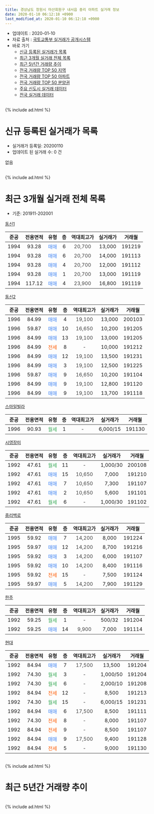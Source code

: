 ```yaml
---
title: 경상남도 창원시 마산회원구 내서읍 중리 아파트 실거래 정보
date: 2020-01-10 06:12:18 +0900
last_modified_at: 2020-01-10 06:12:18 +0900
---
```


* 업데이트 : 2020-01-10
* 자료 출처 : [국토교통부 실거래가 공개시스템](http://rt.molit.go.kr)
* 바로 가기
    * [신규 등록된 실거래가 목록](#신규-등록된-실거래가-목록)
    * [최근 3개월 실거래 전체 목록](#최근-3개월-실거래-전체-목록)
    * [최근 5년간 거래량 추이](#최근-5년간-거래량-추이)
    * [전국 거래량 TOP 50 지역](https://inasie.github.io/apt-trade-info/최근-3개월-전국에서-가장-거래가-많이-발생한-지역)
    * [전국 거래량 TOP 50 아파트](https://inasie.github.io/apt-trade-info/최근-3개월-전국에서-가장-거래가-많이-발생한-아파트)
    * [전국 거래량 TOP 50 분양권](https://inasie.github.io/apt-trade-info/최근-3개월-전국에서-가장-거래가-많이-발생한-분양권)
    * [주요 신도시 실거래 데이터](https://inasie.github.io/apt-trade-info/주요-신도시)
    * [전국 실거래 데이터](https://inasie.github.io/apt-trade-info/전국)
<br>
{% include ad.html %}
<br>

# 신규 등록된 실거래가 목록
* 실거래가 등록일: 20200110
* 업데이트 된 실거래 수: 0 건

없음

<br>
{% include ad.html %}
<br>

# 최근 3개월 실거래 전체 목록
* 기준: 201911-202001


[동신1](https://search.naver.com/search.naver?query=%EA%B2%BD%EC%83%81%EB%82%A8%EB%8F%84+%EC%B0%BD%EC%9B%90%EC%8B%9C+%EB%A7%88%EC%82%B0%ED%9A%8C%EC%9B%90%EA%B5%AC+%EB%82%B4%EC%84%9C%EC%9D%8D+%EC%A4%91%EB%A6%AC+%EB%8F%99%EC%8B%A01)

|준공|전용면적|유형|층|역대최고가|실거래가|거래월|
|:---:|:---:|:---:|:---:|:---:|:---:|:---:|
|1994|93.28|<span style="color:#4285f3">매매</span>|6|<span style="color:#444444">20,700</span>|13,000|191219|
|1994|93.28|<span style="color:#4285f3">매매</span>|6|<span style="color:#444444">20,700</span>|14,000|191113|
|1994|93.28|<span style="color:#4285f3">매매</span>|4|<span style="color:#444444">20,700</span>|12,000|191112|
|1994|93.28|<span style="color:#4285f3">매매</span>|1|<span style="color:#444444">20,700</span>|13,000|191119|
|1994|117.12|<span style="color:#4285f3">매매</span>|4|<span style="color:#444444">23,900</span>|16,800|191119|

[동신2](https://search.naver.com/search.naver?query=%EA%B2%BD%EC%83%81%EB%82%A8%EB%8F%84+%EC%B0%BD%EC%9B%90%EC%8B%9C+%EB%A7%88%EC%82%B0%ED%9A%8C%EC%9B%90%EA%B5%AC+%EB%82%B4%EC%84%9C%EC%9D%8D+%EC%A4%91%EB%A6%AC+%EB%8F%99%EC%8B%A02)

|준공|전용면적|유형|층|역대최고가|실거래가|거래월|
|:---:|:---:|:---:|:---:|:---:|:---:|:---:|
|1996|84.99|<span style="color:#4285f3">매매</span>|4|<span style="color:#444444">19,100</span>|13,000|200103|
|1996|59.87|<span style="color:#4285f3">매매</span>|10|<span style="color:#444444">16,650</span>|10,200|191205|
|1996|84.99|<span style="color:#4285f3">매매</span>|13|<span style="color:#444444">19,100</span>|13,000|191205|
|1996|84.99|<span style="color:#ff5a00">전세</span>|8|<span style="color:#444444">-</span>|10,000|191212|
|1996|84.99|<span style="color:#4285f3">매매</span>|12|<span style="color:#444444">19,100</span>|13,500|191231|
|1996|84.99|<span style="color:#4285f3">매매</span>|3|<span style="color:#444444">19,100</span>|12,500|191225|
|1996|59.87|<span style="color:#4285f3">매매</span>|9|<span style="color:#444444">16,650</span>|10,200|191104|
|1996|84.99|<span style="color:#4285f3">매매</span>|9|<span style="color:#444444">19,100</span>|12,800|191120|
|1996|84.99|<span style="color:#4285f3">매매</span>|9|<span style="color:#444444">19,100</span>|13,700|191118|

[스마일빌라](https://search.naver.com/search.naver?query=%EA%B2%BD%EC%83%81%EB%82%A8%EB%8F%84+%EC%B0%BD%EC%9B%90%EC%8B%9C+%EB%A7%88%EC%82%B0%ED%9A%8C%EC%9B%90%EA%B5%AC+%EB%82%B4%EC%84%9C%EC%9D%8D+%EC%A4%91%EB%A6%AC+%EC%8A%A4%EB%A7%88%EC%9D%BC%EB%B9%8C%EB%9D%BC)

|준공|전용면적|유형|층|역대최고가|실거래가|거래월|
|:---:|:---:|:---:|:---:|:---:|:---:|:---:|
|1996|90.93|<span style="color:#34a853">월세</span>|1|<span style="color:#444444">-</span>|6,000/15|191130|

[시영장미](https://search.naver.com/search.naver?query=%EA%B2%BD%EC%83%81%EB%82%A8%EB%8F%84+%EC%B0%BD%EC%9B%90%EC%8B%9C+%EB%A7%88%EC%82%B0%ED%9A%8C%EC%9B%90%EA%B5%AC+%EB%82%B4%EC%84%9C%EC%9D%8D+%EC%A4%91%EB%A6%AC+%EC%8B%9C%EC%98%81%EC%9E%A5%EB%AF%B8)

|준공|전용면적|유형|층|역대최고가|실거래가|거래월|
|:---:|:---:|:---:|:---:|:---:|:---:|:---:|
|1992|47.61|<span style="color:#34a853">월세</span>|11|<span style="color:#444444">-</span>|1,000/30|200108|
|1992|47.61|<span style="color:#4285f3">매매</span>|15|<span style="color:#444444">10,650</span>|7,000|191210|
|1992|47.61|<span style="color:#4285f3">매매</span>|7|<span style="color:#444444">10,650</span>|7,300|191107|
|1992|47.61|<span style="color:#4285f3">매매</span>|2|<span style="color:#444444">10,650</span>|5,600|191101|
|1992|47.61|<span style="color:#34a853">월세</span>|6|<span style="color:#444444">-</span>|1,000/30|191102|

[중리백로](https://search.naver.com/search.naver?query=%EA%B2%BD%EC%83%81%EB%82%A8%EB%8F%84+%EC%B0%BD%EC%9B%90%EC%8B%9C+%EB%A7%88%EC%82%B0%ED%9A%8C%EC%9B%90%EA%B5%AC+%EB%82%B4%EC%84%9C%EC%9D%8D+%EC%A4%91%EB%A6%AC+%EC%A4%91%EB%A6%AC%EB%B0%B1%EB%A1%9C)

|준공|전용면적|유형|층|역대최고가|실거래가|거래월|
|:---:|:---:|:---:|:---:|:---:|:---:|:---:|
|1995|59.92|<span style="color:#4285f3">매매</span>|7|<span style="color:#444444">14,200</span>|8,000|191224|
|1995|59.97|<span style="color:#4285f3">매매</span>|12|<span style="color:#444444">14,200</span>|8,700|191216|
|1995|59.92|<span style="color:#4285f3">매매</span>|3|<span style="color:#444444">14,200</span>|6,000|191107|
|1995|59.92|<span style="color:#4285f3">매매</span>|10|<span style="color:#444444">14,200</span>|8,400|191116|
|1995|59.92|<span style="color:#ff5a00">전세</span>|15|<span style="color:#444444">-</span>|7,500|191124|
|1995|59.97|<span style="color:#4285f3">매매</span>|5|<span style="color:#444444">14,200</span>|7,900|191129|

[한주](https://search.naver.com/search.naver?query=%EA%B2%BD%EC%83%81%EB%82%A8%EB%8F%84+%EC%B0%BD%EC%9B%90%EC%8B%9C+%EB%A7%88%EC%82%B0%ED%9A%8C%EC%9B%90%EA%B5%AC+%EB%82%B4%EC%84%9C%EC%9D%8D+%EC%A4%91%EB%A6%AC+%ED%95%9C%EC%A3%BC)

|준공|전용면적|유형|층|역대최고가|실거래가|거래월|
|:---:|:---:|:---:|:---:|:---:|:---:|:---:|
|1992|59.25|<span style="color:#34a853">월세</span>|1|<span style="color:#444444">-</span>|500/32|191204|
|1992|59.25|<span style="color:#4285f3">매매</span>|14|<span style="color:#444444">9,900</span>|7,000|191114|

[현대](https://search.naver.com/search.naver?query=%EA%B2%BD%EC%83%81%EB%82%A8%EB%8F%84+%EC%B0%BD%EC%9B%90%EC%8B%9C+%EB%A7%88%EC%82%B0%ED%9A%8C%EC%9B%90%EA%B5%AC+%EB%82%B4%EC%84%9C%EC%9D%8D+%EC%A4%91%EB%A6%AC+%ED%98%84%EB%8C%80)

|준공|전용면적|유형|층|역대최고가|실거래가|거래월|
|:---:|:---:|:---:|:---:|:---:|:---:|:---:|
|1992|84.94|<span style="color:#4285f3">매매</span>|7|<span style="color:#444444">17,500</span>|13,500|191204|
|1992|74.30|<span style="color:#34a853">월세</span>|3|<span style="color:#444444">-</span>|1,000/50|191204|
|1992|74.30|<span style="color:#34a853">월세</span>|6|<span style="color:#444444">-</span>|2,000/10|191208|
|1992|84.94|<span style="color:#ff5a00">전세</span>|12|<span style="color:#444444">-</span>|8,500|191213|
|1992|74.30|<span style="color:#34a853">월세</span>|15|<span style="color:#444444">-</span>|6,000/15|191231|
|1992|84.94|<span style="color:#4285f3">매매</span>|6|<span style="color:#444444">17,500</span>|8,500|191111|
|1992|74.30|<span style="color:#ff5a00">전세</span>|8|<span style="color:#444444">-</span>|8,000|191107|
|1992|84.94|<span style="color:#ff5a00">전세</span>|9|<span style="color:#444444">-</span>|8,500|191107|
|1992|84.94|<span style="color:#4285f3">매매</span>|9|<span style="color:#444444">17,500</span>|9,400|191128|
|1992|84.94|<span style="color:#ff5a00">전세</span>|5|<span style="color:#444444">-</span>|9,000|191130|


<br>
{% include ad.html %}
<br>

# 최근 5년간 거래량 추이


<div style="width:100%;">
    <canvas id="deal_progress" height="200"></canvas>
</div>

<script>
new Chart(document.getElementById("deal_progress"), {
    type: 'line',
    data: {
        labels: ['201501','201502','201503','201504','201505','201506','201507','201508','201509','201510','201511','201512','201601','201602','201603','201604','201605','201606','201607','201608','201609','201610','201611','201612','201701','201702','201703','201704','201705','201706','201707','201708','201709','201710','201711','201712','201801','201802','201803','201804','201805','201806','201807','201808','201809','201810','201811','201812','201901','201902','201903','201904','201905','201906','201907','201908','201909','201910','201911','201912','202001'],
        datasets: [{
            label: '매매',
            pointRadius: 1,
            data: [14, 14, 29, 14, 15, 13, 16, 13, 16, 11, 18, 12, 20, 9, 10, 5, 13, 6, 9, 19, 9, 19, 9, 13, 6, 10, 9, 6, 6, 9, 5, 5, 8, 7, 5, 6, 9, 5, 5, 4, 6, 5, 7, 6, 8, 3, 2, 0, 6, 5, 6, 2, 3, 3, 6, 7, 9, 9, 15, 9, 1],
            borderColor: "rgba(255, 201, 14, 1)",
            backgroundColor: "rgba(255, 201, 14, 0.5)",
            fill: false,
            lineTension: 0
        },{
            label: '전월세',
            pointRadius: 1,
            data: [9, 8, 10, 6, 8, 3, 7, 6, 4, 7, 4, 6, 6, 5, 7, 3, 5, 5, 8, 7, 2, 9, 7, 6, 2, 8, 6, 8, 2, 5, 9, 2, 5, 9, 4, 5, 5, 3, 10, 8, 4, 6, 4, 1, 5, 9, 4, 5, 7, 3, 6, 4, 4, 4, 5, 4, 6, 4, 6, 6, 1],
            borderColor: "rgba(0, 141, 185, 1)",
            backgroundColor: "rgba(0, 141, 185, 0.5)",
            fill: false,
            lineTension: 0
        }
        ]
    },
    options: {
        responsive: true,
        title: {
            display: false
        },
        tooltips: {
            mode: 'index',
            intersect: false
        },
        hover: {
            mode: 'nearest',
            intersect: true
        },
        scales: {
            xAxes: [{
                display: true,
                scaleLabel: {
                    display: true,
                    labelString: '년/월'
                }
            }],
            yAxes: [{
                display: true,
                ticks: {
                    suggestedMin: 0,
                },
                scaleLabel: {
                    display: true,
                    labelString: '실거래 수'
                }
            }]
        }
    }
});

</script>


<br>
{% include ad.html %}
<br>

